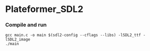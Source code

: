 # Plateformer_SDL2

### Compile and run
```
gcc main.c -o main $(sdl2-config --cflags --libs) -lSDL2_ttf -lSDL2_image
./main
```
